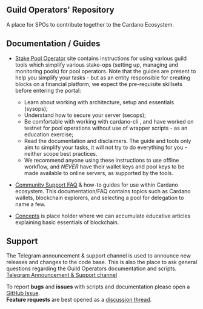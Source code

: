 ## Guild Operators' Repository
A place for SPOs to contribute together to the Cardano Ecosystem.

## Documentation / Guides
* [Stake Pool Operator](https://cardano-community.github.io/guild-operators) site contains instructions for using various guild tools which simplify various stake-ops (setting up, managing and monitoring pools) for pool operators. Note that the guides are present to help you simplify your tasks - but as an entity responsible for creating blocks on a financial platform, we expect the pre-requisite skillsets before entering the portal:
  - Learn about working with architecture, setup and essentials (sysops);
  - Understand how to secure your server (secops);
  - Be comfortable with working with cardano-cli , and have worked on testnet for pool operations without use of wrapper scripts - as an education exercise;
  - Read the documentation and disclaimers. The guide and tools only aim to simplify your tasks, it will not try to do everything for you - neither scope best practices.
  - We recommend anyone using these instructions to use offline workflow, and *NEVER* have their wallet keys and pool keys to be made available to online servers, as supported by the tools.

* [Community Support FAQ](https://cardano-community.github.io/support-faq) & how-to guides for use within Cardano ecosystem. This documentation/FAQ contains topics such as Cardano wallets, blockchain explorers, and selecting a pool for delegation to name a few. 

* [Concepts](https://cardano-community.github.io/concepts) is place holder where we can accumulate educative articles explaining basic essentials of blockchain.

## Support
The Telegram announcement & support channel is used to announce new releases and changes to the code base. This is also the place to ask general questions regarding the Guild Operators documentation and scripts.  
[Telegram Announcement & Support channel](https://t.me/guild_operators_official)

To report **bugs** and **issues** with scripts and documentation please open a [GitHub Issue](https://github.com/cardano-community/guild-operators/issues/new/choose).  
**Feature requests** are best opened as a [discussion thread](https://github.com/cardano-community/guild-operators/discussions/new).
